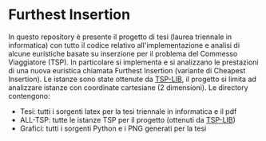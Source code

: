 # Furthest Insertion
In questo repository è presente il progetto di tesi (laurea triennale in informatica) con tutto il codice relativo all'implementazione e analisi di alcune euristiche basate su inserzione per il problema del Commesso Viaggiatore (TSP). In particolare si implementa e si analizzano le prestazioni di una nuova euristica chiamata Furthest Insertion (variante di Cheapest Insertion). Le istanze sono state ottenute da [TSP-LIB](http://comopt.ifi.uni-heidelberg.de/software/TSPLIB95/), il progetto si limita ad analizzare istanze con coordinate cartesiane (2 dimensioni). Le directory contengono:
- Tesi: tutti i sorgenti latex per la tesi triennale in informatica e il pdf
- ALL-TSP: tutte le istanze TSP per il progetto (ottenuti da [TSP-LIB](http://comopt.ifi.uni-heidelberg.de/software/TSPLIB95/))
- Grafici: tutti i sorgenti Python e i PNG generati per la tesi
